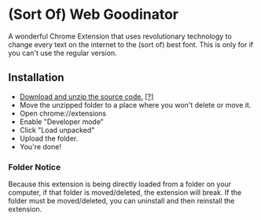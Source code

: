 # (Sort Of) Web Goodinator
A wonderful Chrome Extension that uses revolutionary technology to change every text on the internet to the (sort of) best font. This is only for if you can't use the regular version.

## Installation
- [Download and unzip the source code.](https://github.com/epic-sudo/sort-of-web-goodinator/archive/master.zip) [\[?\]](#folder-notice)
- Move the unzipped folder to a place where you won't delete or move it.
- Open chrome://extensions
- Enable "Developer mode"
- Click "Load unpacked"
- Upload the folder.
- You're done!

### Folder Notice
Because this extension is being directly loaded from a folder on your computer, if that folder is moved/deleted, the extension will break. If the folder must be moved/deleted, you can uninstall and then reinstall the extension.

